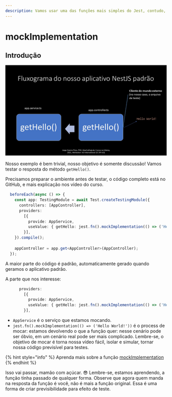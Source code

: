 ```yaml
---
description: Vamos usar uma das funções mais simples do Jest, contudo, bastante importante
---
```


# mockImplementation

## Introdução

![Sequência de eventos quando chamamos o método getHello()](<../../../.gitbook/assets/fig 3.jpg>)

Nosso exemplo é bem trivial, nosso objetivo é somente discussão! Vamos testar o resposta do método `getHello()`.

Precisamos preparar o ambiente antes de testar, o código completo está no GitHub, e mais explicação nos vídeo do curso. 

```typescript
  beforeEach(async () => {
    const app: TestingModule = await Test.createTestingModule({
      controllers: [AppController],
      providers:
        [{
          provide: AppService,
          useValue: { getHello: jest.fn().mockImplementation(() => ('Hello World!')) }
        }],
    }).compile();

    appController = app.get<AppController>(AppController);
  });

```

A maior parte do código é padrão, automaticamente gerado quando geramos o aplicativo padrão. 

A parte que nos interesse:

```typescript
      providers:
        [{
          provide: AppService,
          useValue: { getHello: jest.fn().mockImplementation(() => ('Hello World!')) }
        }],

```

* `AppService` é o serviço que estamos mocando.
* `jest.fn().mockImplementation(() => ('Hello World!'))` é o process de mocar: estamos devolvendo o que a função quer: nesse cenário pode ser óbvio, em um cenário real pode ser mais complicado. Lembre-se, o objetivo de mocar é torna nossa vídeo fácil, isolar e simular, tornar nossa código previsível para testes. 

{% hint style="info" %}
Aprenda mais sobre a função [mockImplementation](https://jestjs.io/docs/mock-function-api#mockfnmockresolvedvaluevalue)
{% endhint %}

Isso vai passar, mamão com açúcar. 😎 Lembre-se, estamos aprendendo, a função tinha passado de qualquer forma. Observe que agora quem manda na resposta da função é você, não é mais a função original. Essa é uma forma de criar previsibilidade para efeito de teste. 



